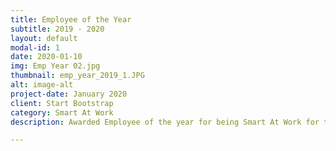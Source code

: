 ```yaml
---
title: Employee of the Year
subtitle: 2019 - 2020
layout: default
modal-id: 1
date: 2020-01-10
img: Emp Year 02.jpg
thumbnail: emp_year_2019_1.JPG
alt: image-alt
project-date: January 2020
client: Start Bootstrap
category: Smart At Work
description: Awarded Employee of the year for being Smart At Work for the year 2018 - 2019.

---
```

